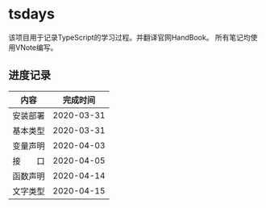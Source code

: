 # tsdays

该项目用于记录TypeScript的学习过程。并翻译官网HandBook。
所有笔记均使用VNote编写。

## 进度记录

| 内容                         | 完成时间   |
| ---------------------------- | ---------- |
| 安装部署                     | 2020-03-31 |
| 基本类型                     | 2020-03-31 |
| 变量声明                     | 2020-04-03 |
| 接&ensp;&ensp;&ensp;&ensp;口 | 2020-04-05 |
| 函数声明                     | 2020-04-14 |
| 文字类型                     | 2020-04-15 |